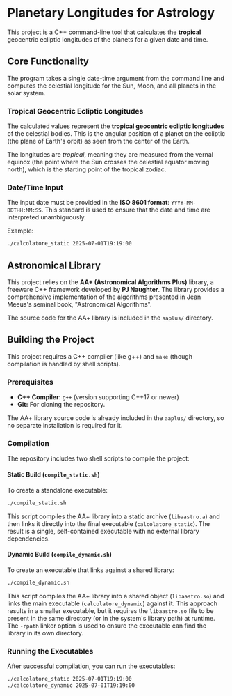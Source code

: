 # Planetary Longitudes for Astrology

This project is a C++ command-line tool that calculates the **tropical** geocentric ecliptic longitudes of the planets for a given date and time.

## Core Functionality

The program takes a single date-time argument from the command line and computes the celestial longitude for the Sun, Moon, and all planets in the solar system.

### Tropical Geocentric Ecliptic Longitudes

The calculated values represent the **tropical geocentric ecliptic longitudes** of the celestial bodies. This is the angular position of a planet on the ecliptic (the plane of Earth's orbit) as seen from the center of the Earth.

The longitudes are *tropical*, meaning they are measured from the vernal equinox (the point where the Sun crosses the celestial equator moving north), which is the starting point of the tropical zodiac.

### Date/Time Input

The input date must be provided in the **ISO 8601 format**: `YYYY-MM-DDTHH:MM:SS`. This standard is used to ensure that the date and time are interpreted unambiguously.

Example:
```bash
./calcolatore_static 2025-07-01T19:19:00
```

## Astronomical Library

This project relies on the **AA+ (Astronomical Algorithms Plus)** library, a freeware C++ framework developed by **PJ Naughter**. The library provides a comprehensive implementation of the algorithms presented in Jean Meeus's seminal book, "Astronomical Algorithms".

The source code for the AA+ library is included in the `aaplus/` directory.

## Building the Project

This project requires a C++ compiler (like g++) and `make` (though compilation is handled by shell scripts).

### Prerequisites

*   **C++ Compiler:** `g++` (version supporting C++17 or newer)
*   **Git:** For cloning the repository.

The AA+ library source code is already included in the `aaplus/` directory, so no separate installation is required for it.

### Compilation

The repository includes two shell scripts to compile the project:

#### Static Build (`compile_static.sh`)

To create a standalone executable:

```bash
./compile_static.sh
```
This script compiles the AA+ library into a static archive (`libaastro.a`) and then links it directly into the final executable (`calcolatore_static`). The result is a single, self-contained executable with no external library dependencies.

#### Dynamic Build (`compile_dynamic.sh`)

To create an executable that links against a shared library:

```bash
./compile_dynamic.sh
```
This script compiles the AA+ library into a shared object (`libaastro.so`) and links the main executable (`calcolatore_dynamic`) against it. This approach results in a smaller executable, but it requires the `libaastro.so` file to be present in the same directory (or in the system's library path) at runtime. The `-rpath` linker option is used to ensure the executable can find the library in its own directory.

### Running the Executables

After successful compilation, you can run the executables:

```bash
./calcolatore_static 2025-07-01T19:19:00
./calcolatore_dynamic 2025-07-01T19:19:00
```
